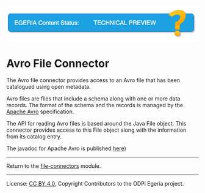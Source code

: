 <!-- SPDX-License-Identifier: CC-BY-4.0 -->
<!-- Copyright Contributors to the ODPi Egeria project. -->

![TechPreview](../../../../../../images/egeria-content-status-tech-preview.png#pagewidth)

# Avro File Connector

The Avro file connector provides access to an Avro file that has been
catalogued using open metadata.

Avro files are files that include a schema along with one or more data records.
The format of the schema and the records is managed by the
[Apache Avro](https://avro.apache.org/) specification.

The API for reading Avro files is based around the Java File object.
This connector provides access to this File object along with the information
from its catalog entry.


The javadoc for Apache Avro is published [here](https://avro.apache.org/docs/current/api/java/index.html))


----
Return to the [file-connectors](..) module.

----
License: [CC BY 4.0](https://creativecommons.org/licenses/by/4.0/),
Copyright Contributors to the ODPi Egeria project.